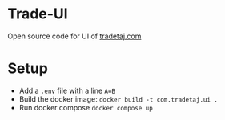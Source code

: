 # Trade-UI
Open source code for UI of [tradetaj.com](https://tradetaj.com)

# Setup

* Add a `.env` file with a line `A=B`
* Build the docker image: `docker build -t com.tradetaj.ui .`
* Run docker compose `docker compose up`
